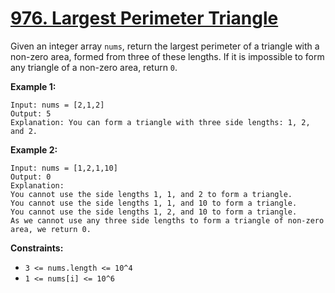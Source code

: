 # [976. Largest Perimeter Triangle](https://leetcode.com/problems/largest-perimeter-triangle/description/?envType=study-plan-v2&envId=programming-skills)

Given an integer array `nums`, return the largest perimeter of a triangle with a non-zero area, formed from three of these lengths. If it is impossible to form any triangle of a non-zero area, return `0`.

**Example 1:** 

```
Input: nums = [2,1,2]
Output: 5
Explanation: You can form a triangle with three side lengths: 1, 2, and 2.
```

**Example 2:** 

```
Input: nums = [1,2,1,10]
Output: 0
Explanation: 
You cannot use the side lengths 1, 1, and 2 to form a triangle.
You cannot use the side lengths 1, 1, and 10 to form a triangle.
You cannot use the side lengths 1, 2, and 10 to form a triangle.
As we cannot use any three side lengths to form a triangle of non-zero area, we return 0.
```

**Constraints:** 

- `3 <= nums.length <= 10^4`
- `1 <= nums[i] <= 10^6`
